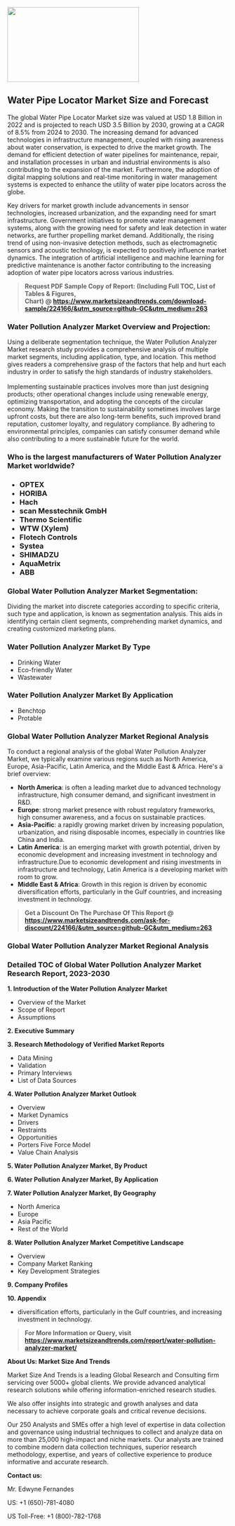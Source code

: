 <p><img class="alignnone size-medium wp-image-20088" src="https://ffe5etoiles.com/wp-content/uploads/2024/12/MST1-300x171.png" alt="" width="300" height="171" /></p><h2>Water Pipe Locator Market Size and Forecast</h2><p>The global Water Pipe Locator Market size was valued at USD 1.8 Billion in 2022 and is projected to reach USD 3.5 Billion by 2030, growing at a CAGR of 8.5% from 2024 to 2030. The increasing demand for advanced technologies in infrastructure management, coupled with rising awareness about water conservation, is expected to drive the market growth. The demand for efficient detection of water pipelines for maintenance, repair, and installation processes in urban and industrial environments is also contributing to the expansion of the market. Furthermore, the adoption of digital mapping solutions and real-time monitoring in water management systems is expected to enhance the utility of water pipe locators across the globe.</p><p>Key drivers for market growth include advancements in sensor technologies, increased urbanization, and the expanding need for smart infrastructure. Government initiatives to promote water management systems, along with the growing need for safety and leak detection in water networks, are further propelling market demand. Additionally, the rising trend of using non-invasive detection methods, such as electromagnetic sensors and acoustic technology, is expected to positively influence market dynamics. The integration of artificial intelligence and machine learning for predictive maintenance is another factor contributing to the increasing adoption of water pipe locators across various industries.</p></p><blockquote id="" class=""><strong>Request PDF Sample Copy of Report: (Including Full TOC, List of Tables &amp; Figures, Chart)&nbsp;@&nbsp;<strong><a href="https://www.marketsizeandtrends.com/download-sample/224166/&utm_source=github-GC&utm_medium=263" target="_blank">https://www.marketsizeandtrends.com/download-sample/224166/&utm_source=github-GC&utm_medium=263</a></strong></strong></blockquote><h3 id="" class="">Water Pollution Analyzer Market&nbsp;Overview and Projection:</h3><p id="" class="">Using a deliberate segmentation technique, the Water Pollution Analyzer Market research study provides a comprehensive analysis of multiple market segments, including application, type, and location. This method gives readers a comprehensive grasp of the factors that help and hurt each industry in order to satisfy the high standards of industry stakeholders. <br /> <br />Implementing sustainable practices involves more than just designing products; other operational changes include using renewable energy, optimizing transportation, and adopting the concepts of the circular economy. Making the transition to sustainability sometimes involves large upfront costs, but there are also long-term benefits, such improved brand reputation, customer loyalty, and regulatory compliance. By adhering to environmental principles, companies can satisfy consumer demand while also contributing to a more sustainable future for the world.</p><h3 id="" class="">Who is the largest manufacturers of&nbsp;Water Pollution Analyzer Market worldwide?</h3><h3 class=""><p><ul><li>OPTEX </li><li> HORIBA </li><li> Hach </li><li> scan Messtechnik GmbH </li><li> Thermo Scientific </li><li> WTW (Xylem) </li><li> Flotech Controls </li><li> Systea </li><li> SHIMADZU </li><li> AquaMetrix </li><li> ABB</li></ul></p></h3><h3 id="" class="">Global&nbsp;Water Pollution Analyzer Market Segmentation:</h3><p id="" class="">Dividing the market into discrete categories according to specific criteria, such type and application, is known as segmentation analysis. This aids in identifying certain client segments, comprehending market dynamics, and creating customized marketing plans.</p><h3 id="" class="">Water Pollution Analyzer Market&nbsp;By Type</h3><p><p><ul><li>Drinking Water</li><li> Eco-friendly Water</li><li> Wastewater</p></li></ul></p></p><h3 id="" class="">Water Pollution Analyzer Market&nbsp;By Application</h3><p class=""><p><ul><li>Benchtop</li><li> Protable</li></ul></p></p><h3 id="" class="">Global Water Pollution Analyzer Market Regional Analysis</h3><p id="" class="">To conduct a regional analysis of the global Water Pollution Analyzer Market, we typically examine various regions such as North America, Europe, Asia-Pacific, Latin America, and the Middle East &amp; Africa. Here's a brief overview:</p><ul><li><strong>North America</strong>: is often a leading market due to advanced technology infrastructure, high consumer demand, and significant investment in R&amp;D.</li><li><strong>Europe</strong>: strong market presence with robust regulatory frameworks, high consumer awareness, and a focus on sustainable practices.</li><li><strong>Asia-Pacific</strong>: a rapidly growing market driven by increasing population, urbanization, and rising disposable incomes, especially in countries like China and India.</li><li><strong>Latin America</strong>: is an emerging market with growth potential, driven by economic development and increasing investment in technology and infrastructure.Due to economic development and rising investments in infrastructure and technology, Latin America is a developing market with room to grow.</li><li><strong>Middle East &amp; Africa</strong>: Growth in this region is driven by economic diversification efforts, particularly in the Gulf countries, and increasing investment in technology.</li></ul><blockquote id="" class=""><strong>Get a Discount On The Purchase Of This Report @ <strong><a href="https://www.marketsizeandtrends.com/ask-for-discount/224166/&utm_source=github-GC&utm_medium=263" target="_blank">https://www.marketsizeandtrends.com/ask-for-discount/224166/&utm_source=github-GC&utm_medium=263</a></strong></strong></blockquote><h3 id="" class="">Global Water Pollution Analyzer Market Regional Analysis</h3><h3 id="" class="">Detailed TOC of Global Water Pollution Analyzer Market Research Report, 2023-2030</h3><p id="" class=""><strong>1. Introduction of the Water Pollution Analyzer Market</strong></p><ul><li>Overview of the Market</li><li>Scope of Report</li><li>Assumptions</li></ul><p id="" class=""><strong>2. Executive Summary</strong></p><p id="" class=""><strong>3. Research Methodology of Verified Market Reports</strong></p><ul><li>Data Mining</li><li>Validation</li><li>Primary Interviews</li><li>List of Data Sources</li></ul><p id="" class=""><strong>4. Water Pollution Analyzer Market Outlook</strong></p><ul><li>Overview</li><li>Market Dynamics</li><li>Drivers</li><li>Restraints</li><li>Opportunities</li><li>Porters Five Force Model</li><li>Value Chain Analysis</li></ul><p id="" class=""><strong>5. Water Pollution Analyzer Market, By Product</strong></p><p id="" class=""><strong>6. Water Pollution Analyzer Market, By Application</strong></p><p id="" class=""><strong>7. Water Pollution Analyzer Market, By Geography</strong></p><ul><li>North America</li><li>Europe</li><li>Asia Pacific</li><li>Rest of the World</li></ul><p id="" class=""><strong>8. Water Pollution Analyzer Market Competitive Landscape</strong></p><ul><li>Overview</li><li>Company Market Ranking</li><li>Key Development Strategies</li></ul><p id="" class=""><strong>9. Company Profiles</strong></p><p id="" class=""><strong>10. Appendix</strong></p><ul><li>diversification efforts, particularly in the Gulf countries, and increasing investment in technology.</li></ul><blockquote id="" class=""><strong>For More Information or Query, visit <strong><strong><a href="https://www.marketsizeandtrends.com/report/water-pollution-analyzer-market/" target="_blank">https://www.marketsizeandtrends.com/report/water-pollution-analyzer-market/</a></strong></strong></strong></blockquote><p id="" class=""><strong>About Us: Market Size And Trends</strong></p><p id="" class="">Market Size And Trends is a leading Global Research and Consulting firm servicing over 5000+ global clients. We provide advanced analytical research solutions while offering information-enriched research studies.</p><p id="" class="">We also offer insights into strategic and growth analyses and data necessary to achieve corporate goals and critical revenue decisions.</p><p id="" class="">Our 250 Analysts and SMEs offer a high level of expertise in data collection and governance using industrial techniques to collect and analyze data on more than 25,000 high-impact and niche markets. Our analysts are trained to combine modern data collection techniques, superior research methodology, expertise, and years of collective experience to produce informative and accurate research.</p><p id="" class=""><strong>Contact us:</strong></p><p id="" class="">Mr. Edwyne Fernandes</p><p id="" class="">US: +1 (650)-781-4080</p><p id="" class="">US Toll-Free: +1 (800)-782-1768</p>
